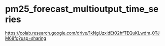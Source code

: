 # pm25_forecast_multioutput_time_series
https://colab.research.google.com/drive/1kNgUzxidEt02hfTEQuKLwdm_0TJM68fg?usp=sharing
